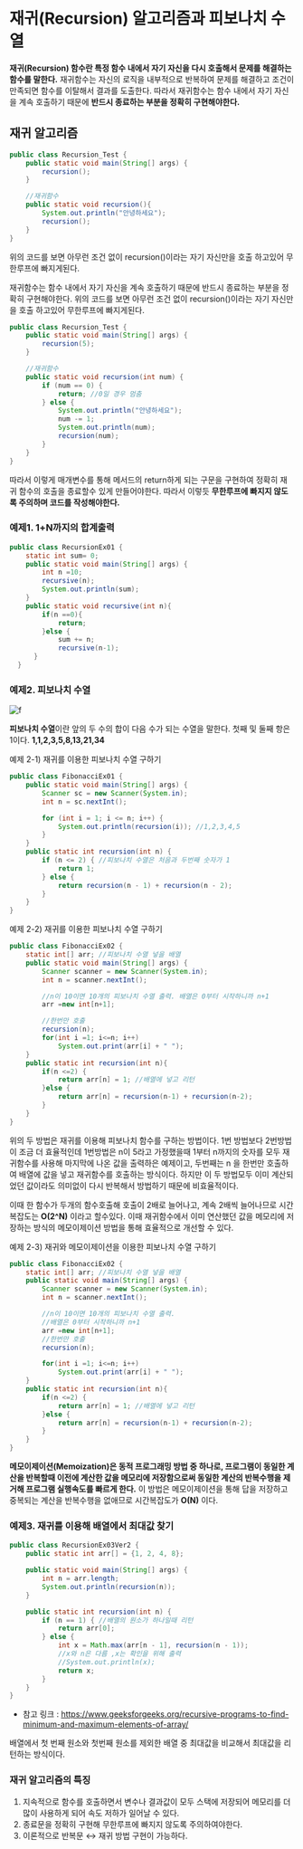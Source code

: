 # 재귀(Recursion) 알고리즘과 피보나치 수열

**재귀(Recursion) 함수란 특정 함수 내에서 자기 자신을 다시 호출해서 문제를 해결하는 함수를 말한다.** 재귀함수는 자신의 로직을 내부적으로 반복하여 문제를 해결하고 조건이 만족되면 함수를 이탈해서 결과를 도출한다. 따라서 재귀함수는 함수 내에서 자기 자신을 계속 호출하기 때문에 **반드시 종료하는 부분을 정확히 구현해야한다.**

## 재귀 알고리즘

```java
public class Recursion_Test {
    public static void main(String[] args) {
        recursion();
    }

    //재귀함수
    public static void recursion(){
        System.out.println("안녕하세요");
        recursion();
    }
}
```

위의 코드를 보면 아무런 조건 없이 recursion()이라는 자기 자신만을 호출 하고있어 무한루프에 빠지게된다.

재귀함수는 함수 내에서 자기 자신을 계속 호출하기 때문에 반드시 종료하는 부분을 정확히 구현해야한다. 위의 코드를 보면 아무런 조건 없이 recursion()이라는 자기 자신만을 호출 하고있어 무한루프에 빠지게된다.

```java
public class Recursion_Test {
    public static void main(String[] args) {
        recursion(5);
    }

    //재귀함수
    public static void recursion(int num) {
        if (num == 0) {
            return; //0일 경우 멈춤
        } else {
            System.out.println("안녕하세요");
            num -= 1;
            System.out.println(num);
            recursion(num);
        }
    }
}
```

따라서 이렇게 매개변수를 통해 메서드의 return하게 되는 구문을 구현하여 정확히 재귀 함수의 호출을 종료할수 있게 만들어야한다. 따라서 이렇듯 **무한루프에 빠지지 않도록 주의하며 코드를 작성해야한다.**

### 예제1. 1+N까지의 합계출력

```java
public class RecursionEx01 {
    static int sum= 0;
    public static void main(String[] args) {
        int n =10;
        recursive(n);
        System.out.println(sum);
    }
    public static void recursive(int n){
        if(n ==0){
            return;
        }else {
            sum += n;
            recursive(n-1);
      }
  }
```

### 예제2. 피보나치 수열

![f](https://github.com/princenim/TIL/assets/59499600/1882b07d-fd88-4fba-9cb0-508862419c47)


**피보나치 수열**이란 앞의 두 수의 합이 다음 수가 되는 수열을 말한다. 첫째 및 둘째 항은 1이다. **1,1,2,3,5,8,13,21,34**

예제 2-1) 재귀를 이용한 피보나치 수열 구하기

```java
public class FibonacciEx01 {
    public static void main(String[] args) {
        Scanner sc = new Scanner(System.in);
        int n = sc.nextInt();

        for (int i = 1; i <= n; i++) {
            System.out.println(recursion(i)); //1,2,3,4,5
        }
    }
    public static int recursion(int n) {
        if (n <= 2) { //피보나치 수열은 처음과 두번째 숫자가 1
            return 1;
        } else {
            return recursion(n - 1) + recursion(n - 2);
        }
    }
}
```

예제 2-2) 재귀를 이용한 피보나치 수열 구하기

```java
public class FibonacciEx02 {
    static int[] arr; //피보나치 수열 넣을 배열
    public static void main(String[] args) {
        Scanner scanner = new Scanner(System.in);
        int n = scanner.nextInt();

        //n이 10이면 10개의 피보나치 수열 출력. 배열은 0부터 시작하니까 n+1
        arr =new int[n+1];

        //한번만 호출
        recursion(n);
        for(int i =1; i<=n; i++)
            System.out.print(arr[i] + " ");
    }
    public static int recursion(int n){
        if(n <=2) {
            return arr[n] = 1; //배열에 넣고 리턴
        }else {
            return arr[n] = recursion(n-1) + recursion(n-2);
        }
    }
}
```

위의 두 방법은 재귀를 이용해 피보나치 함수를 구하는 방법이다. 1번 방법보다 2번방법이 조금 더 효율적인데 1번방법은 n이 5라고 가정했을때 1부터 n까지의 숫자를 모두 재귀함수를 사용해 마지막에 나온 값을 출력하은 예제이고, 두번째는 n 을 한번만 호출하여 배열에 값을 넣고 재귀함수를 호출하는 방식이다. 하지만 이 두 방법모두 이미 계산되었던 값이라도 의미없이 다시 반복해서 방법하기 때문에 비효율적이다.

이때 한 함수가 두개의 함수호출해 호출이 2배로 늘어나고, 계속 2배씩 늘어나므로 시간복잡도는 **O(2^N)** 이라고 할수있다.
이때 재귀함수에서 이미 연산했던 값을 메모리에 저장하는 방식의 메모이제이션 방법을 통해 효율적으로 개선할 수 있다.

예제 2-3) 재귀와 메모이제이션을 이용한 피보나치 수열 구하기


```java
public class FibonacciEx02 {
    static int[] arr; //피보나치 수열 넣을 배열
    public static void main(String[] args) {
        Scanner scanner = new Scanner(System.in);
        int n = scanner.nextInt();                                                                                                                                                                                    

        //n이 10이면 10개의 피보나치 수열 출력.
        //배열은 0부터 시작하니까 n+1
        arr =new int[n+1];
        //한번만 호출
        recursion(n);

        for(int i =1; i<=n; i++)
            System.out.print(arr[i] + " ");
    }
    public static int recursion(int n){
        if(n <=2) {
            return arr[n] = 1; //배열에 넣고 리턴
        }else {
            return arr[n] = recursion(n-1) + recursion(n-2);
        }
    }
}
```

**메모이제이션(Memoization)은 동적 프로그래밍 방법 중 하나로, 프로그램이 동일한 계산을 반복할때 이전에 계산한 값을 메모리에 저장함으로써 동일한 계산의 반복수행을 제거해 프로그램 실행속도를 빠르게 한다.**
이 방법은 메모이제이션을 통해 답을 저장하고 중복되는 계산을 반복수행을 없애므로 시간복잡도가 **O(N)** 이다.

### 예제3. 재귀를 이용해 배열에서 최대값 찾기

```java
public class RecursionEx03Ver2 {
    public static int arr[] = {1, 2, 4, 8};

    public static void main(String[] args) {
        int n = arr.length;
        System.out.println(recursion(n));
    }

    public static int recursion(int n) {
        if (n == 1) { //배열의 원소가 하나일때 리턴
            return arr[0];
        } else {
            int x = Math.max(arr[n - 1], recursion(n - 1));
            //x와 n은 다름 ,x는 확인을 위해 출력
            //System.out.println(x);
            return x;
        }
    }
}
```

- 참고 링크 : https://www.geeksforgeeks.org/recursive-programs-to-find-minimum-and-maximum-elements-of-array/

배열에서 첫 번째 원소와 첫번째 원소를 제외한 배열 중 최대값을 비교해서 최대값을 리턴하는 방식이다.

### 재귀 알고리즘의 특징
1. 지속적으로 함수를 호출하면서 변수나 결과값이 모두 스택에 저장되어 메모리를 더 많이 사용하게 되어 속도 저하가 일어날 수 있다.
2. 종료문을 정확히 구현해 무한루프에 빠지지 않도록 주의하여야한다.
3. 이론적으로 반복문 ↔ 재귀 방법 구현이 가능하다.